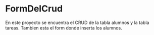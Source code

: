 # FormDelCrud

En este proyecto se encuentra el CRUD de la tabla alumnos y la tabla tareas.
Tambien esta el form donde inserta los alumnos.
